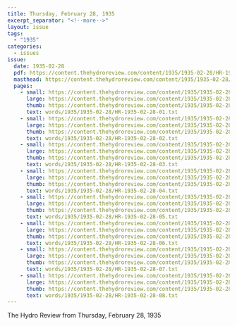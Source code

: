 ```yaml
---
title: Thursday, February 28, 1935
excerpt_separator: "<!--more-->"
layout: issue
tags:
  - "1935"
categories:
  - issues
issue:
  date: 1935-02-28
  pdf: https://content.thehydroreview.com/content/1935/1935-02-28/HR-1935-02-28.pdf
  masthead: https://content.thehydroreview.com/content/1935/1935-02-28/masthead/HR-1935-02-28.jpg
  pages:
    - small: https://content.thehydroreview.com/content/1935/1935-02-28/small/HR-1935-02-28-01.jpg
      large: https://content.thehydroreview.com/content/1935/1935-02-28/large/HR-1935-02-28-01.jpg
      thumb: https://content.thehydroreview.com/content/1935/1935-02-28/thumbnails/HR-1935-02-28-01.jpg
      text: words/1935/1935-02-28/HR-1935-02-28-01.txt
    - small: https://content.thehydroreview.com/content/1935/1935-02-28/small/HR-1935-02-28-02.jpg
      large: https://content.thehydroreview.com/content/1935/1935-02-28/large/HR-1935-02-28-02.jpg
      thumb: https://content.thehydroreview.com/content/1935/1935-02-28/thumbnails/HR-1935-02-28-02.jpg
      text: words/1935/1935-02-28/HR-1935-02-28-02.txt
    - small: https://content.thehydroreview.com/content/1935/1935-02-28/small/HR-1935-02-28-03.jpg
      large: https://content.thehydroreview.com/content/1935/1935-02-28/large/HR-1935-02-28-03.jpg
      thumb: https://content.thehydroreview.com/content/1935/1935-02-28/thumbnails/HR-1935-02-28-03.jpg
      text: words/1935/1935-02-28/HR-1935-02-28-03.txt
    - small: https://content.thehydroreview.com/content/1935/1935-02-28/small/HR-1935-02-28-04.jpg
      large: https://content.thehydroreview.com/content/1935/1935-02-28/large/HR-1935-02-28-04.jpg
      thumb: https://content.thehydroreview.com/content/1935/1935-02-28/thumbnails/HR-1935-02-28-04.jpg
      text: words/1935/1935-02-28/HR-1935-02-28-04.txt
    - small: https://content.thehydroreview.com/content/1935/1935-02-28/small/HR-1935-02-28-05.jpg
      large: https://content.thehydroreview.com/content/1935/1935-02-28/large/HR-1935-02-28-05.jpg
      thumb: https://content.thehydroreview.com/content/1935/1935-02-28/thumbnails/HR-1935-02-28-05.jpg
      text: words/1935/1935-02-28/HR-1935-02-28-05.txt
    - small: https://content.thehydroreview.com/content/1935/1935-02-28/small/HR-1935-02-28-06.jpg
      large: https://content.thehydroreview.com/content/1935/1935-02-28/large/HR-1935-02-28-06.jpg
      thumb: https://content.thehydroreview.com/content/1935/1935-02-28/thumbnails/HR-1935-02-28-06.jpg
      text: words/1935/1935-02-28/HR-1935-02-28-06.txt
    - small: https://content.thehydroreview.com/content/1935/1935-02-28/small/HR-1935-02-28-07.jpg
      large: https://content.thehydroreview.com/content/1935/1935-02-28/large/HR-1935-02-28-07.jpg
      thumb: https://content.thehydroreview.com/content/1935/1935-02-28/thumbnails/HR-1935-02-28-07.jpg
      text: words/1935/1935-02-28/HR-1935-02-28-07.txt
    - small: https://content.thehydroreview.com/content/1935/1935-02-28/small/HR-1935-02-28-08.jpg
      large: https://content.thehydroreview.com/content/1935/1935-02-28/large/HR-1935-02-28-08.jpg
      thumb: https://content.thehydroreview.com/content/1935/1935-02-28/thumbnails/HR-1935-02-28-08.jpg
      text: words/1935/1935-02-28/HR-1935-02-28-08.txt
---
```


The Hydro Review from Thursday, February 28, 1935

<!--more-->

